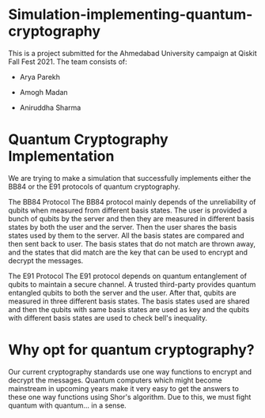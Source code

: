 # Simulation-implementing-quantum-cryptography

This is a project submitted for the Ahmedabad University campaign at Qiskit Fall Fest 2021. The team consists of:

* Arya Parekh

* Amogh Madan

* Aniruddha Sharma


# Quantum Cryptography Implementation

We are trying to make a simulation that successfully implements either the BB84 or the E91 protocols of quantum cryptography.

The BB84 Protocol
The BB84 protocol mainly depends of the unreliability of qubits when measured from different basis states.
The user is provided a bunch of qubits by the server and then they are measured in different basis states by both the user and the server.
Then the user shares the basis states used by them to the server. All the basis states are compared and then sent back to user.
The basis states that do not match are thrown away, and the states that did match are the key that can be used to encrypt and decrypt the messages.

The E91 Protocol
The E91 protocol depends on quantum entanglement of qubits to maintain a secure channel.
A trusted third-party provides quantum entangled qubits to both the server and the user.
After that, qubits are measured in three different basis states.
The basis states used are shared and then the qubits with same basis states are used as key and the qubits with different basis states are used to check bell's inequality.

# Why opt for quantum cryptography?

Our current cryptography standards use one way functions to encrypt and decrypt the messages.
Quantum computers which might become mainstream in upcoming years make it very easy to get the answers to these one way functions using Shor's algorithm.
Due to this, we must fight quantum with quantum... in a sense. 
